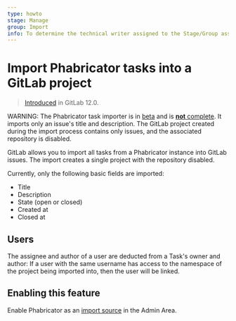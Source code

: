 ```yaml
---
type: howto
stage: Manage
group: Import
info: To determine the technical writer assigned to the Stage/Group associated with this page, see https://about.gitlab.com/handbook/engineering/ux/technical-writing/#assignments
---
```


# Import Phabricator tasks into a GitLab project

> [Introduced](https://gitlab.com/gitlab-org/gitlab-foss/-/issues/60562) in GitLab 12.0.

WARNING:
The Phabricator task importer is in
[beta](https://about.gitlab.com/handbook/product/gitlab-the-product/#beta) and is
[**not** complete](https://gitlab.com/gitlab-org/gitlab/-/issues/284406). It imports
only an issue's title and description. The GitLab project created during the import
process contains only issues, and the associated repository is disabled.

GitLab allows you to import all tasks from a Phabricator instance into
GitLab issues. The import creates a single project with the
repository disabled.

Currently, only the following basic fields are imported:

- Title
- Description
- State (open or closed)
- Created at
- Closed at

## Users

The assignee and author of a user are deducted from a Task's owner and
author: If a user with the same username has access to the namespace
of the project being imported into, then the user will be linked.

## Enabling this feature

Enable Phabricator as an [import source](../../admin_area/settings/visibility_and_access_controls.md#import-sources) in the Admin Area.
